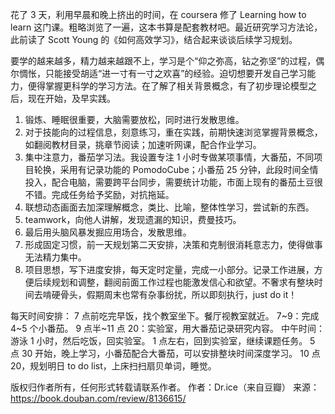 花了 3 天，利用早晨和晚上挤出的时间，在 coursera 修了 Learning how to learn 这门课。粗略浏览了一遍，这本书算是配套教材吧。最近研究学习方法论，此前读了 Scott Young 的《如何高效学习》，结合起来谈谈后续学习规划。

要学的越来越多，精力越来越跟不上，学习是个“仰之弥高，钻之弥坚”的过程，偶尔惆怅，只能接受胡适“进一寸有一寸之欢喜”的经验。迫切想要开发自己学习能力，便得掌握更科学的学习方法。在了解了相关背景概念，有了初步理论模型之后，现在开始，及早实践。

1. 锻炼、睡眠很重要，大脑需要放松，同时进行发散思维。
2. 对于技能向的过程信息，刻意练习，重在实践，前期快速浏览掌握背景概念，如翻阅教材目录，挑章节阅读；加速听网课，配合作业学习。
3. 集中注意力，番茄学习法。我设置专注 1 小时专做某项事情，大番茄，不同项目轮换，采用有记录功能的 PomodoCube；小番茄 25 分钟，此段时间全情投入，配合电脑，需要跨平台同步，需要统计功能，市面上现有的番茄土豆很不错。完成任务给予奖励，对抗拖延。
4. 联想动态画面去加深理解概念，类比、比喻，整体性学习，尝试新的东西。
5. teamwork，向他人讲解，发现遗漏的知识，费曼技巧。
6. 最后用头脑风暴发掘应用场合，发散思维。
7. 形成固定习惯，前一天规划第二天安排，决策和克制很消耗意志力，使得做事无法精力集中。
8. 项目思想，写下进度安排，每天定时定量，完成一小部分。记录工作进展，方便后续规划和调整，翻阅前面工作过程也能激发信心和欲望。不奢求有整块时间去啃硬骨头，假期周末也常有杂事纷扰，所以即刻执行，just do it！

每天时间安排：
7 点前吃完早饭，找个教室坐下。餐厅视教室就近。
7~9：完成 4~5 个小番茄。
9 点半~11 点 20：实验室，用大番茄记录研究内容。
中午时间：游泳 1 小时，然后吃饭，回实验室。
1 点左右，回到实验室，继续课题任务。
5 点 30 开始，晚上学习，小番茄配合大番茄，可以安排整块时间深度学习。
10 点 20，规划明日 to do list，上床扫扫扇贝单词，睡觉。

版权归作者所有，任何形式转载请联系作者。
作者：Dr.ice（来自豆瓣）
来源：https://book.douban.com/review/8136615/
